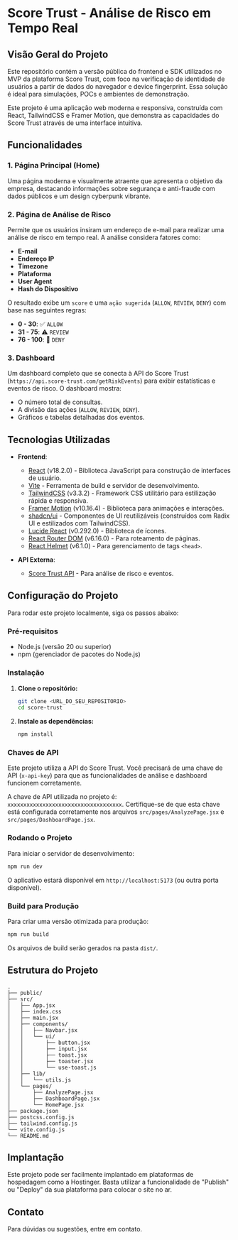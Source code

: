 
# Score Trust - Análise de Risco em Tempo Real

## Visão Geral do Projeto

Este repositório contém a versão pública do frontend e SDK utilizados no MVP da plataforma Score Trust, com foco na verificação de identidade de usuários a partir de dados do navegador e device fingerprint. Essa solução é ideal para simulações, POCs e ambientes de demonstração.

Este projeto é uma aplicação web moderna e responsiva, construída com React, TailwindCSS e Framer Motion, que demonstra as capacidades do Score Trust através de uma interface intuitiva.

## Funcionalidades

### 1. Página Principal (Home)
Uma página moderna e visualmente atraente que apresenta o objetivo da empresa, destacando informações sobre segurança e anti-fraude com dados públicos e um design cyberpunk vibrante.

### 2. Página de Análise de Risco
Permite que os usuários insiram um endereço de e-mail para realizar uma análise de risco em tempo real. A análise considera fatores como:
*   **E-mail**
*   **Endereço IP**
*   **Timezone**
*   **Plataforma**
*   **User Agent**
*   **Hash do Dispositivo**

O resultado exibe um `score` e uma `ação sugerida` (`ALLOW`, `REVIEW`, `DENY`) com base nas seguintes regras:
*   **0 - 30**: ✅ `ALLOW`
*   **31 - 75**: ⚠️ `REVIEW`
*   **76 - 100**: 🚫 `DENY`

### 3. Dashboard
Um dashboard completo que se conecta à API do Score Trust (`https://api.score-trust.com/getRiskEvents`) para exibir estatísticas e eventos de risco. O dashboard mostra:
*   O número total de consultas.
*   A divisão das ações (`ALLOW`, `REVIEW`, `DENY`).
*   Gráficos e tabelas detalhadas dos eventos.

## Tecnologias Utilizadas

*   **Frontend**:
    *   [React](https://react.dev/) (v18.2.0) - Biblioteca JavaScript para construção de interfaces de usuário.
    *   [Vite](https://vitejs.dev/) - Ferramenta de build e servidor de desenvolvimento.
    *   [TailwindCSS](https://tailwindcss.com/) (v3.3.2) - Framework CSS utilitário para estilização rápida e responsiva.
    *   [Framer Motion](https://www.framer.com/motion/) (v10.16.4) - Biblioteca para animações e interações.
    *   [shadcn/ui](https://ui.shadcn.com/) - Componentes de UI reutilizáveis (construídos com Radix UI e estilizados com TailwindCSS).
    *   [Lucide React](https://lucide.dev/) (v0.292.0) - Biblioteca de ícones.
    *   [React Router DOM](https://reactrouter.com/en/main) (v6.16.0) - Para roteamento de páginas.
    *   [React Helmet](https://github.com/nfl/react-helmet) (v6.1.0) - Para gerenciamento de tags `<head>`.

*   **API Externa**:
    *   [Score Trust API](https://api.score-trust.com/) - Para análise de risco e eventos.

## Configuração do Projeto

Para rodar este projeto localmente, siga os passos abaixo:

### Pré-requisitos

*   Node.js (versão 20 ou superior)
*   npm (gerenciador de pacotes do Node.js)

### Instalação

1.  **Clone o repositório:**
    ```bash
    git clone <URL_DO_SEU_REPOSITORIO>
    cd score-trust
    ```

2.  **Instale as dependências:**
    ```bash
    npm install
    ```

### Chaves de API

Este projeto utiliza a API do Score Trust. Você precisará de uma chave de API (`x-api-key`) para que as funcionalidades de análise e dashboard funcionem corretamente.

A chave de API utilizada no projeto é: `xxxxxxxxxxxxxxxxxxxxxxxxxxxxxxxxxxxx`. Certifique-se de que esta chave está configurada corretamente nos arquivos `src/pages/AnalyzePage.jsx` e `src/pages/DashboardPage.jsx`.

### Rodando o Projeto

Para iniciar o servidor de desenvolvimento:

```bash
npm run dev
```

O aplicativo estará disponível em `http://localhost:5173` (ou outra porta disponível).

### Build para Produção

Para criar uma versão otimizada para produção:

```bash
npm run build
```

Os arquivos de build serão gerados na pasta `dist/`.

## Estrutura do Projeto

```
.
├── public/
├── src/
│   ├── App.jsx
│   ├── index.css
│   ├── main.jsx
│   ├── components/
│   │   ├── Navbar.jsx
│   │   └── ui/
│   │       ├── button.jsx
│   │       ├── input.jsx
│   │       ├── toast.jsx
│   │       ├── toaster.jsx
│   │       └── use-toast.js
│   ├── lib/
│   │   └── utils.js
│   └── pages/
│       ├── AnalyzePage.jsx
│       ├── DashboardPage.jsx
│       └── HomePage.jsx
├── package.json
├── postcss.config.js
├── tailwind.config.js
└── vite.config.js
└── README.md
```

## Implantação

Este projeto pode ser facilmente implantado em plataformas de hospedagem como a Hostinger. Basta utilizar a funcionalidade de "Publish" ou "Deploy" da sua plataforma para colocar o site no ar.

## Contato

Para dúvidas ou sugestões, entre em contato.
